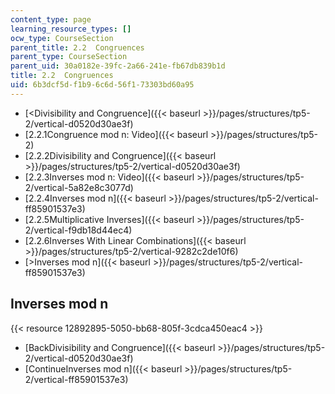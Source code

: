 ```yaml
---
content_type: page
learning_resource_types: []
ocw_type: CourseSection
parent_title: 2.2  Congruences
parent_type: CourseSection
parent_uid: 30a0182e-39fc-2a66-241e-fb67db839b1d
title: 2.2  Congruences
uid: 6b3dcf5d-f1b9-6c6d-56f1-73303bd60a95
---
```


*   [\<Divisibility and Congruence]({{< baseurl >}}/pages/structures/tp5-2/vertical-d0520d30ae3f)
*   [2.2.1Congruence mod n: Video]({{< baseurl >}}/pages/structures/tp5-2)
*   [2.2.2Divisibility and Congruence]({{< baseurl >}}/pages/structures/tp5-2/vertical-d0520d30ae3f)
*   [2.2.3Inverses mod n: Video]({{< baseurl >}}/pages/structures/tp5-2/vertical-5a82e8c3077d)
*   [2.2.4Inverses mod n]({{< baseurl >}}/pages/structures/tp5-2/vertical-ff85901537e3)
*   [2.2.5Multiplicative Inverses]({{< baseurl >}}/pages/structures/tp5-2/vertical-f9db18d44ec4)
*   [2.2.6Inverses With Linear Combinations]({{< baseurl >}}/pages/structures/tp5-2/vertical-9282c2de10f6)
*   [\>Inverses mod n]({{< baseurl >}}/pages/structures/tp5-2/vertical-ff85901537e3)

Inverses mod n
--------------

{{< resource 12892895-5050-bb68-805f-3cdca450eac4 >}}

*   [BackDivisibility and Congruence]({{< baseurl >}}/pages/structures/tp5-2/vertical-d0520d30ae3f)
*   [ContinueInverses mod n]({{< baseurl >}}/pages/structures/tp5-2/vertical-ff85901537e3)